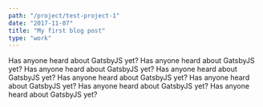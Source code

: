 ```yaml
---
path: "/project/test-project-1"
date: "2017-11-07"
title: "My first blog post"
type: "work"
---
```


Has anyone heard about GatsbyJS yet? Has anyone heard about GatsbyJS yet? Has anyone heard about GatsbyJS yet? Has anyone heard about GatsbyJS yet? Has anyone heard about GatsbyJS yet? Has anyone heard about GatsbyJS yet? Has anyone heard about GatsbyJS yet? Has anyone heard about GatsbyJS yet?